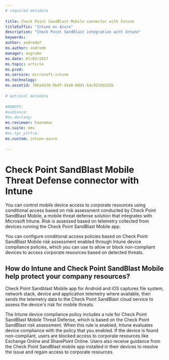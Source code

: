 ```yaml
---
# required metadata

title: Check Point SandBlast Mobile connector with Intune
titleSuffix: "Intune on Azure"
description: "Check Point SandBlast integration with Intune"
keywords:
author: andredm7
ms.author: andredm
manager: angrobe
ms.date: 07/03/2017
ms.topic: article
ms.prod:
ms.service: microsoft-intune
ms.technology:
ms.assetid: 706a4228-9bdf-41e0-b8d1-64c923dd2d2b

# optional metadata

#ROBOTS:
#audience:
#ms.devlang:
ms.reviewer: heenamac
ms.suite: ems
#ms.tgt_pltfrm:
ms.custom: intune-azure

---
```


# Check Point SandBlast Mobile Threat Defense connector with Intune

You can control mobile device access to corporate resources using conditional access based on risk assessment conducted by Check Point SandBlast Mobile, a mobile threat defense solution that integrates with Microsoft Intune. Risk is assessed based on telemetry collected from devices running the Check Point SandBlast Mobile app.

You can configure conditional access policies based on Check Point SandBlast Mobile risk assessment enabled through Intune device compliance policies, which you can use to allow or block non-compliant devices to access corporate resources based on detected threats.

## How do Intune and Check Point SandBlast Mobile help protect your company resources?

Check Point Sandblast Mobile app for Android and iOS captures file system, network stack, device and application telemetry where available, then sends the telemetry data to the Check Point SandBlast cloud service to assess the device's risk for mobile threats.

The Intune device compliance policy includes a rule for Check Point SandBlast Mobile Threat Defense, which is based on the Check Point SandBlast risk assessment. When this rule is enabled, Intune evaluates device compliance with the policy that you enabled. If the device is found non-compliant, users are blocked access to corporate resources like Exchange Online and SharePoint Online. Users also receive guidance from the Check Point SandBlast mobile app installed in their devices to resolve the issue and regain access to corporate resources.

<!-- ## Sample scenarios

Here are some common scenarios:

### Control access based on threats from malicious apps

When malicious apps such as malware are detected on devices, you can block devices until the threat is resolved:

-   Connecting to corporate e-mail

-   Syncing corporate files with the OneDrive for Work app

-   Accessing company apps

**Block when malicious apps are detected:**

![Check Point MTD block when malicious apps are detected](./media/checkpoint-MTD-2.PNG)

**Access granted on remediation:**

![Check Point MTD access granted](./media/checkpoint-MTD-3.PNG)

### Control access based on threat to network

Detect threats like **Man-in-the-middle** in network, and protect access to Wi-Fi networks based on the device risk.

**Block network access through Wi-Fi:**

![Check Point MTD block network access through Wi-Fi](./media/checkpoint-MTD-4.PNG)

**Access granted on remediation:**

![Check Point MTD Wi-Fi access granted](./media/checkpoint-MTD-5.PNG)

### Control access to SharePoint Online based on threat to network

Detect threats like **Man-in-the-middle** in network, and prevent synchronization of corporate files based on the device risk.

**Block SharePoint Online when network threats are detected:**

![Check Point MTD block SharePoint Online access](./media/checkpoint-MTD-6.PNG)

**Access granted on remediation:**

![Check Point MTD SharePoint Online access granted](./media/checkpoint-MTD-7.PNG)

## Supported platforms

-   **Android 4.1 and later**

-   **iOS 8 and later**

## Pre-requisites

-   Azure Active Directory Premium

-   Microsoft Intune subscription

-   Check Point SandBlast Mobile Threat Defense subscription
	-   See [CheckPoint SandBlast website](https://www.checkpoint.com/) for more information.

## Next steps

- [Integrate CheckPoint SandBlast with Intune](checkpoint-sandblast-mobile-mtd-connector-integration.md)

- [Set up CheckPoint SandBlast Mobile app](mtd-apps-ios-app-configuration-policy-add-assign.md)

- [Create CheckPoint SandBlast Mobile device compliance policy](mtd-device-compliance-policy-create.md)

- [Enable CheckPoint SandBlast Mobile MTD connector](mtd-connector-enable.md)
